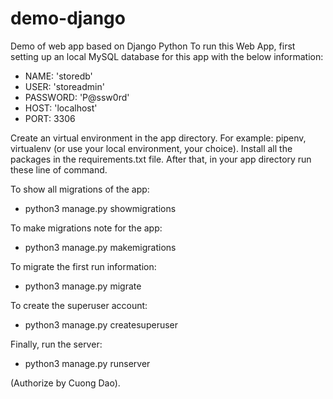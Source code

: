 # demo-django
Demo of web app based on Django Python
To run this Web App, first setting up an local MySQL database 
for this app with the below information:
- NAME: 'storedb'
- USER: 'storeadmin'
- PASSWORD: 'P@ssw0rd'
- HOST: 'localhost' 
- PORT: 3306

Create an virtual environment in the app directory. 
For example: pipenv, virtualenv (or use your local environment, your choice).
Install all the packages in the requirements.txt file. 
After that, in your app directory run these line of command.

To show all migrations of the app: 
- python3 manage.py showmigrations

To make migrations note for the app: 
- python3 manage.py makemigrations

To migrate the first run information:
- python3 manage.py migrate

To create the superuser account:
- python3 manage.py createsuperuser

Finally, run the server:
- python3 manage.py runserver

(Authorize by Cuong Dao).
